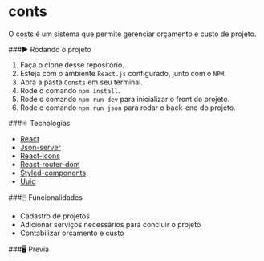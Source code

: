 # conts
O costs é um sistema que permite gerenciar orçamento e custo de projeto. 

###:arrow_forward: Rodando o projeto
1. Faça o clone desse repositório.
2. Esteja com o ambiente `React.js` configurado, junto com o `NPM`.
3. Abra a pasta `Consts` em seu terminal.
4. Rode o comando `npm install`.
5. Rode o comando `npm run dev` para inicializar o front do projeto.
6. Rode o comando `npm run json` para rodar o back-end do projeto.

###:atom_symbol: Tecnologias 
* [React](https://pt-br.reactjs.org/)
* [Json-server](https://www.npmjs.com/package/json-server)
* [React-icons](https://react-icons.github.io/react-icons/)
* [React-router-dom](https://reactrouter.com/en/main)
* [Styled-components](https://styled-components.com/)
* [Uuid](https://www.npmjs.com/package/uuid)

###:computer_mouse: Funcionalidades
* Cadastro de projetos
* Adicionar serviços necessários para concluir o projeto
* Contabilizar orçamento e custo

###:desktop_computer: Previa
